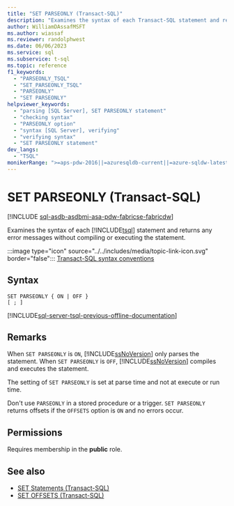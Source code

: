 ```yaml
---
title: "SET PARSEONLY (Transact-SQL)"
description: "Examines the syntax of each Transact-SQL statement and returns any error messages without compiling or executing the statement."
author: WilliamDAssafMSFT
ms.author: wiassaf
ms.reviewer: randolphwest
ms.date: 06/06/2023
ms.service: sql
ms.subservice: t-sql
ms.topic: reference
f1_keywords:
  - "PARSEONLY_TSQL"
  - "SET_PARSEONLY_TSQL"
  - "PARSEONLY"
  - "SET PARSEONLY"
helpviewer_keywords:
  - "parsing [SQL Server], SET PARSEONLY statement"
  - "checking syntax"
  - "PARSEONLY option"
  - "syntax [SQL Server], verifying"
  - "verifying syntax"
  - "SET PARSEONLY statement"
dev_langs:
  - "TSQL"
monikerRange: ">=aps-pdw-2016||=azuresqldb-current||=azure-sqldw-latest||>=sql-server-2016||>=sql-server-linux-2017||=azuresqldb-mi-current||=fabric"
---
```

# SET PARSEONLY (Transact-SQL)

[!INCLUDE [sql-asdb-asdbmi-asa-pdw-fabricse-fabricdw](../../includes/applies-to-version/sql-asdb-asdbmi-asa-pdw-fabricse-fabricdw.md)]

Examines the syntax of each [!INCLUDE[tsql](../../includes/tsql-md.md)] statement and returns any error messages without compiling or executing the statement.

:::image type="icon" source="../../includes/media/topic-link-icon.svg" border="false"::: [Transact-SQL syntax conventions](../../t-sql/language-elements/transact-sql-syntax-conventions-transact-sql.md)

## Syntax

```syntaxsql
SET PARSEONLY { ON | OFF }
[ ; ]
```

[!INCLUDE[sql-server-tsql-previous-offline-documentation](../../includes/sql-server-tsql-previous-offline-documentation.md)]

## Remarks

When `SET PARSEONLY` is `ON`, [!INCLUDE[ssNoVersion](../../includes/ssnoversion-md.md)] only parses the statement. When `SET PARSEONLY` is `OFF`, [!INCLUDE[ssNoVersion](../../includes/ssnoversion-md.md)] compiles and executes the statement.

The setting of `SET PARSEONLY` is set at parse time and not at execute or run time.

Don't use `PARSEONLY` in a stored procedure or a trigger. `SET PARSEONLY` returns offsets if the `OFFSETS` option is `ON` and no errors occur.

## Permissions

Requires membership in the **public** role.

## See also

- [SET Statements (Transact-SQL)](../../t-sql/statements/set-statements-transact-sql.md)
- [SET OFFSETS (Transact-SQL)](../../t-sql/statements/set-offsets-transact-sql.md)
